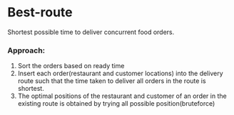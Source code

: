 # Best-route
Shortest possible time to deliver concurrent food orders.

### Approach:
  1. Sort the orders based on ready time
  2. Insert each order(restaurant and customer locations) into the delivery route such that the time taken to deliver all orders in the route is shortest.
  3. The optimal positions of the restaurant and customer of an order in the existing route is obtained by trying all possible position(bruteforce)
 
